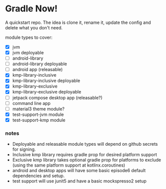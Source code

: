 # Gradle Now!

A quickstart repo. The idea is clone it, rename it, update the config and delete what you don't need.

module types to cover:

- [x] jvm
- [x] jvm deployable
- [ ] android-library
- [ ] android-library deployable
- [ ] android app (releasable)
- [x] kmp-library-inclusive
- [x] kmp-library-inclusive deployable
- [x] kmp-library-exclusive
- [x] kmp-library-exclusive deployable
- [ ] jetpack compose desktop app (releasable?)
- [ ] command line app
- [ ] material3 theme module?
- [x] test-support-jvm module
- [x] test-support-kmp module

### notes
- Deployable and releasable module types will depend on github secrets for signing.
- Inclusive kmp library requires gradle prop for desired platform support
- Exclusive kmp library takes optional gradle prop for platforms to exclude (using the same platform support at kotlinx.coroutines)
- android and desktop apps will have some basic episode6 default dependencies and setup.
- test support will use junit5 and have a basic mockspresso2 setup
